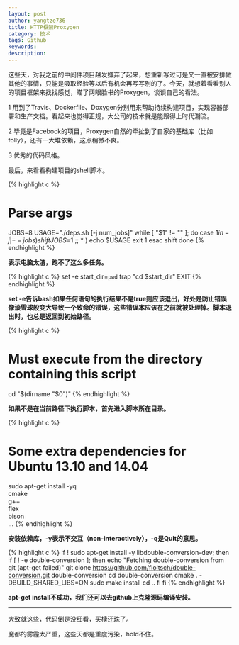 ```yaml
---
layout: post
author: yangtze736
title: HTTP框架Proxygen
category: 技术
tags: Github
keywords: 
description: 
---
```


这些天，对我之前的中间件项目越发嫌弃了起来，想重新写过可是又一直被安排做其他的事情，只能是吸取经验等以后有机会再写写别的了。今天，就想着看看别人的项目框架来找找感觉，瞄了两眼脸书的Proxygen，谈谈自己的看法。

1 用到了Travis、Dockerfile、Doxygen分别用来帮助持续构建项目，实现容器部署和生产文档。看起来也觉得正规，大公司的技术就是能跟得上时代潮流。

2 毕竟是Facebook的项目，Proxygen自然的牵扯到了自家的基础库（比如folly），还有一大堆依赖，这点稍微不爽。

3 优秀的代码风格。

最后，来看看构建项目的shell脚本。

<!-- more -->

{% highlight c %}
# Parse args
JOBS=8
USAGE="./deps.sh [-j num_jobs]"
while [ "$1" != "" ]; do
  case $1 in
    -j | --jobs ) shift
                  JOBS=$1
                  ;;
    * )           echo $USAGE
                  exit 1
esac
shift
done
{% endhighlight %}

**表示电脑太渣，跑不了这么多任务。**

{% highlight c %}
set -e
start_dir=`pwd`
trap "cd $start_dir" EXIT
{% endhighlight %}

**set -e告诉bash如果任何语句的执行结果不是true则应该退出，好处是防止错误像滚雪球般变大导致一个致命的错误，这些错误本应该在之前就被处理掉。脚本退出时，也总是返回到初始路径。**

{% highlight c %}
# Must execute from the directory containing this script
cd "$(dirname "$0")"
{% endhighlight %}

**如果不是在当前路径下执行脚本，首先进入脚本所在目录。**

{% highlight c %}
# Some extra dependencies for Ubuntu 13.10 and 14.04
sudo apt-get install -yq \
	cmake \
	g++ \
	flex \
	bison \
	...
{% endhighlight %}

**安装依赖库，-y表示不交互（non-interactively），-q是Quit的意思。**

{% highlight c %}
if  ! sudo apt-get install -y libdouble-conversion-dev;
then
	if [ ! -e double-conversion ]; then
		echo "Fetching double-conversion from git (apt-get failed)"
		git clone https://github.com/floitsch/double-conversion.git double-conversion
		cd double-conversion
		cmake . -DBUILD_SHARED_LIBS=ON
		sudo make install
		cd ..
	fi
fi
{% endhighlight %}

**apt-get install不成功，我们还可以去github上克隆源码编译安装。**

------

大致就这些，代码倒是没细看，买椟还珠了。

魔都的雾霾太严重，这些天都是重度污染，hold不住。

